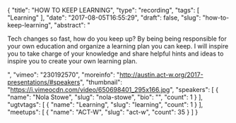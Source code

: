 {
  "title": "HOW TO KEEP LEARNING",
  "type": "recording",
  "tags": [
    "Learning"
  ],
  "date": "2017-08-05T16:55:29",
  "draft": false,
  "slug": "how-to-keep-learning",
  "abstract": "<p>Tech changes so fast, how do you keep up? By being being responsible for your own education and organize a learning plan you can keep. I will inspire you to take charge of your knowledge and share helpful hints and ideas to inspire you to create your own learning plan.</p>",
  "vimeo": "230192570",
  "moreinfo": "http://austin.act-w.org/2017-presentations/#speakers",
  "thumbnail": "https://i.vimeocdn.com/video/650698401_295x166.jpg",
  "speakers": [
    {
      "name": "Nola Stowe",
      "slug": "nola-stowe",
      "bio": "",
      "count": 1
    }
  ],
  "ugtvtags": [
    {
      "name": "Learning",
      "slug": "learning",
      "count": 1
    }
  ],
  "meetups": [
    {
      "name": "ACT-W",
      "slug": "act-w",
      "count": 35
    }
  ]
}